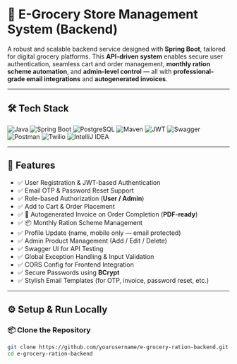 # 🚀 E-Grocery Store Management System (Backend)

A robust and scalable backend service designed with **Spring Boot**, tailored for digital grocery platforms. This **API-driven system** enables secure user authentication, seamless cart and order management, **monthly ration scheme automation**, and **admin-level control** — all with **professional-grade email integrations** and **autogenerated invoices**.

---

## 🛠️ Tech Stack

![Java](https://img.shields.io/badge/Java-ED8B00?style=for-the-badge&logo=openjdk&logoColor=white)
![Spring Boot](https://img.shields.io/badge/Spring_Boot-6DB33F?style=for-the-badge&logo=spring-boot&logoColor=white)
![PostgreSQL](https://img.shields.io/badge/PostgreSQL-4169E1?style=for-the-badge&logo=postgresql&logoColor=white)
![Maven](https://img.shields.io/badge/Maven-C71A36?style=for-the-badge&logo=apachemaven&logoColor=white)
![JWT](https://img.shields.io/badge/JWT-black?style=for-the-badge&logo=JSON%20web%20tokens)
![Swagger](https://img.shields.io/badge/Swagger-85EA2D?style=for-the-badge&logo=swagger&logoColor=black)
![Postman](https://img.shields.io/badge/Postman-FF6C37?style=for-the-badge&logo=postman&logoColor=white)
![Twilio](https://img.shields.io/badge/Twilio-F22F46?style=for-the-badge&logo=twilio&logoColor=white)
![IntelliJ IDEA](https://img.shields.io/badge/IntelliJ_IDEA-000000?style=for-the-badge&logo=intellij-idea&logoColor=white)

---

## 🚀 Features

- ✅ User Registration & JWT-based Authentication  
- ✅ Email OTP & Password Reset Support  
- ✅ Role-based Authorization (**User / Admin**)  
- ✅ Add to Cart & Order Placement  
- ✅ 🧾 Autogenerated Invoice on Order Completion (**PDF-ready**)  
- ✅ 📦 Monthly Ration Scheme Management  
- ✅ Profile Update (name, mobile only — email protected)  
- ✅ Admin Product Management (Add / Edit / Delete)  
- ✅ Swagger UI for API Testing  
- ✅ Global Exception Handling & Input Validation  
- ✅ CORS Config for Frontend Integration  
- ✅ Secure Passwords using **BCrypt**  
- ✅ Stylish Email Templates (for OTP, invoice, password reset, etc.)

---

## ⚙️ Setup & Run Locally

### 📦 Clone the Repository

```bash
git clone https://github.com/yourusername/e-grocery-ration-backend.git
cd e-grocery-ration-backend
